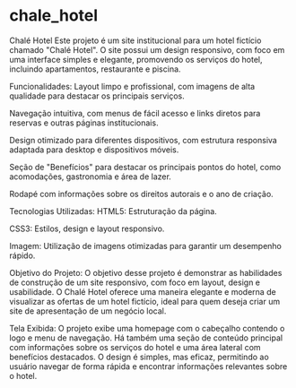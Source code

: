 # chale_hotel


Chalé Hotel 
Este projeto é um site institucional para um hotel fictício chamado "Chalé Hotel". O site possui um design responsivo, com foco em uma interface simples e elegante, promovendo os serviços do hotel, incluindo apartamentos, restaurante e piscina.

Funcionalidades:
Layout limpo e profissional, com imagens de alta qualidade para destacar os principais serviços.

Navegação intuitiva, com menus de fácil acesso e links diretos para reservas e outras páginas institucionais.

Design otimizado para diferentes dispositivos, com estrutura responsiva adaptada para desktop e dispositivos móveis.

Seção de "Benefícios" para destacar os principais pontos do hotel, como acomodações, gastronomia e área de lazer.

Rodapé com informações sobre os direitos autorais e o ano de criação.

Tecnologias Utilizadas:
HTML5: Estruturação da página.

CSS3: Estilos, design e layout responsivo.

Imagem: Utilização de imagens otimizadas para garantir um desempenho rápido.

Objetivo do Projeto:
O objetivo desse projeto é demonstrar as habilidades de construção de um site responsivo, com foco em layout, design e usabilidade. O Chalé Hotel oferece uma maneira elegante e moderna de visualizar as ofertas de um hotel fictício, ideal para quem deseja criar um site de apresentação de um negócio local.

Tela Exibida:
O projeto exibe uma homepage com o cabeçalho contendo o logo e menu de navegação. Há também uma seção de conteúdo principal com informações sobre os serviços do hotel e uma área lateral com benefícios destacados. O design é simples, mas eficaz, permitindo ao usuário navegar de forma rápida e encontrar informações relevantes sobre o hotel.
